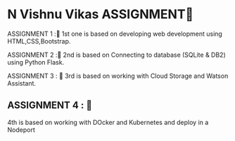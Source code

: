 # N Vishnu Vikas ASSIGNMENT🤖

ASSIGNMENT 1 :🎯 
1st one is based on developing web development using HTML,CSS,Bootstrap.

ASSIGNMENT 2 :🎯 
2nd is based on Connecting to database (SQLite & DB2) using Python Flask.

ASSIGNMENT 3 : 🎯
3rd is based on working with Cloud Storage and Watson Assistant.

## ASSIGNMENT 4 : 🎯
4th is based on working with DOcker and Kubernetes and deploy in a Nodeport
